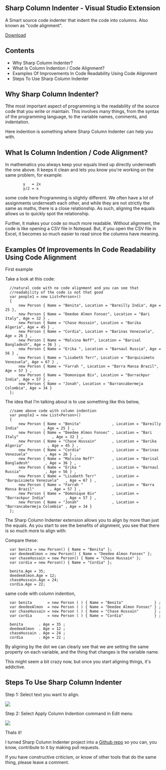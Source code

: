 ## Sharp Column Indenter - Visual Studio Extension
A Smart source code indenter that indent the code into columns. Also known as "code alignment".

[Download](https://marketplace.visualstudio.com/items?itemName=kudchikarsk.sharp-column-indenter)

## Contents

*   Why Sharp Column Indenter?
*	What Is Column Indention / Code Alignment?
*   Examples Of Improvements In Code Readability Using Code Alignment
*   Steps To Use Sharp Column Indenter

## Why Sharp Column Indenter?

Tthe most important aspect of programming is the readability of the source code that you write or maintain. This involves many things, from the syntax of the programming language, to the variable names, comments, and indentation.

Here indention is something where Sharp Column Indenter can help you with.

## What Is Column Indention / Code Alignment?

In mathematics you always keep your equals lined up directly underneath the one above. It keeps it clean and lets you know you're working on the same problem, for example:
            
            y   = 2x
            y/2 = x
            
some code here Programming is slightly different. We often have a lot of assignments underneath each other, and while they are not strictly the same as maths, there is a close relationship. As such, aligning the equals allows us to quickly spot the relationship.

Further, it makes your code so much more readable. Without alignment, the code is like opening a CSV file in Notepad. But, if you open the CSV file in Excel, it becomes so much easier to read since the columns have meaning.

## Examples Of Improvements In Code Readability Using Code Alignment


First example

Take a look at this code:

      //natural code with no code alignment and you can see that
      //readability of the code is not that good 
      var people1 = new List<Person>()
      {
          new Person { Name = "Benita", Location = "Bareilly India", Age = 25 },
          new Person { Name = "Deedee Almon Fonsec", Location = "Bari Italy", Age = 32 } ,
          new Person { Name = "Chase Hussain", Location = "Barika Algeria", Age = 45 } ,
          new Person { Name = "Cordia", Location = "Barinas Venezuela", Age = 26 } ,
          new Person { Name = "Malvina Neff", Location = "Barisal Bangladesh", Age = 36 } ,
          new Person { Name = "Erika ", Location = "Barnaul Russia", Age = 56 } ,
          new Person { Name = "Lisabeth Terr", Location = "Barquisimeto Venezuela", Age = 67 } ,
          new Person { Name = "Farrah ", Location = "Barra Mansa Brazil", Age = 57 } ,
          new Person { Name = "Domonique Biv", Location = "Barrackpur India", Age = 57 } ,
          new Person { Name = "Jonah", Location = "Barrancabermeja Colombia", Age = 34 }
      };
      
The idea that I’m talking about is to use something like this below,

      //same above code with column indention
      var people2 = new List<Person>()
      {
          new Person { Name = "Benita"              , Location = "Bareilly India"           , Age = 25 } , 
          new Person { Name = "Deedee Almon Fonsec" , Location = "Bari Italy"               , Age = 32 } , 
          new Person { Name = "Chase Hussain"       , Location = "Barika Algeria"           , Age = 45 } , 
          new Person { Name = "Cordia"              , Location = "Barinas Venezuela"        , Age = 26 } , 
          new Person { Name = "Malvina Neff"        , Location = "Barisal Bangladesh"       , Age = 36 } , 
          new Person { Name = "Erika "              , Location = "Barnaul Russia"           , Age = 56 } , 
          new Person { Name = "Lisabeth Terr"       , Location = "Barquisimeto Venezuela"   , Age = 67 } , 
          new Person { Name = "Farrah "             , Location = "Barra Mansa Brazil"       , Age = 57 } , 
          new Person { Name = "Domonique Biv"       , Location = "Barrackpur India"         , Age = 57 } , 
          new Person { Name = "Jonah"               , Location = "Barrancabermeja Colombia" , Age = 34 }   
      };

The Sharp Column Indenter extension allows you to align by more than just the equals. As you start to see the benefits of alignment, you see that there is so much more to align with:

Compare these:

      var benita = new Person() { Name = "Benita" };
      var deedeeAlmon = new Person() { Name = "Deedee Almon Fonsec" };
      var chaseHussain = new Person() { Name = "Chase Hussain" };
      var cordia = new Person() { Name = "Cordia" };

      benita.Age = 35;
      deedeeAlmon.Age = 12;
      chaseHussain.Age = 24;
      cordia.Age = 22;
      
same code with column indention,
      
      var benita       = new Person ( ) { Name = "Benita"              } ; 
      var deedeeAlmon  = new Person ( ) { Name = "Deedee Almon Fonsec" } ; 
      var chaseHussain = new Person ( ) { Name = "Chase Hussain"       } ; 
      var cordia       = new Person ( ) { Name = "Cordia"              } ; 

      benita       . Age = 35 ; 
      deedeeAlmon  . Age = 12 ; 
      chaseHussain . Age = 24 ; 
      cordia       . Age = 22 ; 

By aligning by the dot we can clearly see that we are setting the same property on each variable, and the thing that changes is the variable name.

This might seem a bit crazy now, but once you start aligning things, it's addictive.

## Steps To Use Sharp Column Indenter

Step 1: Select text you want to align.

![](https://kudchikarsk.github.io/images/01-select-text.jpg "")

Step 2: Select Apply Column Indention command in Edit menu

![](https://kudchikarsk.github.io/images/02-apply-column-indention.jpg "")

Thats it!

I turned Sharp Column Indenter project into a [Github repo](https://github.com/kudchikarsk/sharp-column-indenter) so you can, you know, contribute to it by making pull requests.

If you have constructive criticism, or know of other tools that do the same thing, please leave a comment.
